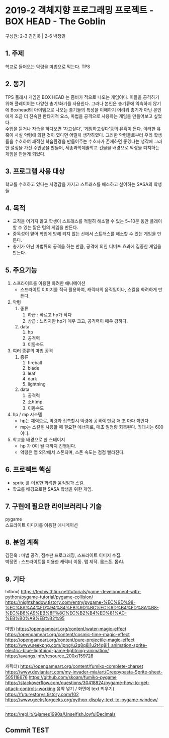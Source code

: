 # 2019-2 객체지향 프로그래밍 프로젝트 - **BOX HEAD - The Goblin**
구성원: 2-3 김진욱 | 2-6 박정민

## 1. 주제
학교로 들어오는 악령을 마법으로 막는다.
TPS

## 2. 동기
TPS 플래시 게임인 BOX HEAD 는 좀비가 적으로 나오는 게임이다. 이들을 공격하기 위해 플레이어는 다양한 총기/화기를 사용한다. 그러나 본인은 총기류에 익숙하지 않기에 Boxhead의 아이템으로 나오는 총기들의 특성을 이해하기 어려워 총기가 아닌 본인에게 조금 더 친숙한 판타지적 요소, 마법을 공격으로 사용하는 게임을 만들어보고 싶었다.  
수업을 듣거나 자습을 하다보면 ‘자고싶다’, ‘게임하고싶다’등의 유혹이 든다. 이러한 유혹이 사실 악령에 의한 것이 였다면 어떨까 생각하였다. 그러한 악령들로부터 우리 학생들을 수호하여 쾌적한 학습환경을 만들어주는 수호자가 존재하면 좋겠다는 생각에 그러한 설정을 가진 주인공을 만들어, 세종과학예술학교 건물을 배경으로 악령을 퇴치하는 게임을 만들게 되었다.

## 3. 프로그램 사용 대상
학교를 수호하고 있다는 사명감을 가지고 스트래스를 해소하고 싶어하는 SASA의 학생들

## 4. 목적
- 교칙을 어기지 않고 학생이 스트래스를 적절히 해소할 수 있는 5~10분 동안 플레이 할 수 있는 짧은 텀의 게임을 만든다.
- 중독성이 옅어 학업에 방해 되지 않는 선에서 스트래스를 해소할 수 있는 게임을 만든다.
- 총기가 아닌 마법류의 공격을 하는 만큼, 공격에 의한 디버프 효과에 집중한 게임을 만든다.

## 5. 주요기능
1. 스프라이트를 이용한 화려한 애니메이션
	- 스프라이트 이미지를 적극 활용하여, 캐릭터의 움직임이나, 스킬을 화려하게 만든다.
1. 악령  
	1. 종류  
		1. 하급 : 빠르고 hp가 작다
		1. 상급 : 느리지만 hp가 매우 크고, 공격력이 매우 강하다.
	1. data
		1. hp
		1. 공격력
		1. 이동속도
1. 여러 종류의 마법 공격
  	1. 종류
		1. fireball
		1. blade
		1. leaf
		1. dark
		1. lightning
  	1. data
		1. 공격력
		1. 소비mp
		1. 이동속도
1. hp / mp 시스템  
	- hp는 체력으로, 악령과 접촉할시 악령에 공격력 만큼 매 초 마다 깎인다.  
	- mp는 스킬을 사용할 때 필요한 에너지로, 매초 일정량 회복된다. 최대치는 600이다.
2. 학교를 배경으로 한 스테이지  
	- hp 가 0이 될 때까지 진행된다.
	- 악령은 맵 외각에서 스폰되며, 스폰 속도는 점점 빨라진다.

## 6. 프로젝트 핵심
- sprite 를 이용한 화려한 움직임과 스킬.  
- 학교를 배경으로한 SASA 학생을 위한 게임.

## 7. 구현에 필요한 라이브러리나 기술
pygame  
스프라이트 이미지를 이용한 애니메이션  

## 8. **분업 계획**
김진욱 : 마법 공격, 점수판 프로그래밍, 스프라이트 이미지 수집.  
박정민 : 스프라이트를 이용한 캐릭터 이동. 맵 제작. 몹스폰. 몹AI.

## 9. 기타

hitbox)
https://techwithtim.net/tutorials/game-development-with-python/pygame-tutorial/pygame-collision/
https://nightshadow.tistory.com/entry/pygame-%EC%9D%98-%EC%8A%A4%ED%94%84%EB%9D%BC%EC%9D%B4%ED%8A%B8-%EC%B6%A9%EB%8F%8C%EC%B2%B4%ED%81%AC-%EB%B0%A9%EB%B2%95

마법)
https://opengameart.org/content/water-magic-effect
https://opengameart.org/content/cosmic-time-magic-effect
https://opengameart.org/content/pure-projectile-magic-effect 
https://www.seekpng.com/ipng/u2q8q8i1u2t4q8i1_animation-sprite-electric-blue-lightning-game-lightning-animation/ 
https://avangs.info/resource_200x/159728

캐릭터)
https://opengameart.org/content/fumiko-complete-charset
https://www.deviantart.com/my-invader-mia/art/Creepypasta-Sprite-sheet-505118676
https://github.com/skoam/fumiko-pygame
https://stackoverflow.com/questions/30418824/pygame-how-to-get-attack-controls-working
음악 넣기 / 화면에 text 띄우기)
https://futurestorys.tistory.com/102
https://www.geeksforgeeks.org/python-display-text-to-pygame-window/

<hr>



https://repl.it/@james1990a/UnselfishJoyfulDecimals

## Commit TEST